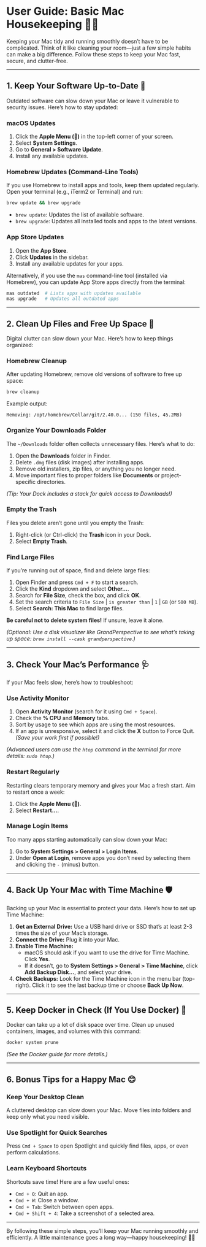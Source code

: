 # User Guide: Basic Mac Housekeeping 🧹✨

Keeping your Mac tidy and running smoothly doesn’t have to be complicated. Think of it like cleaning your room—just a few simple habits can make a big difference. Follow these steps to keep your Mac fast, secure, and clutter-free.

---

## 1. Keep Your Software Up-to-Date 🔄

Outdated software can slow down your Mac or leave it vulnerable to security issues. Here’s how to stay updated:

### macOS Updates
1. Click the **Apple Menu ()** in the top-left corner of your screen.
2. Select **System Settings**.
3. Go to **General > Software Update**.
4. Install any available updates.

### Homebrew Updates (Command-Line Tools)
If you use Homebrew to install apps and tools, keep them updated regularly. Open your terminal (e.g., iTerm2 or Terminal) and run:
```bash
brew update && brew upgrade
```
- `brew update`: Updates the list of available software.
- `brew upgrade`: Updates all installed tools and apps to the latest versions.

### App Store Updates
1. Open the **App Store**.
2. Click **Updates** in the sidebar.
3. Install any available updates for your apps.

Alternatively, if you use the `mas` command-line tool (installed via Homebrew), you can update App Store apps directly from the terminal:
```bash
mas outdated  # Lists apps with updates available
mas upgrade   # Updates all outdated apps
```

---

## 2. Clean Up Files and Free Up Space 💾

Digital clutter can slow down your Mac. Here’s how to keep things organized:

### Homebrew Cleanup
After updating Homebrew, remove old versions of software to free up space:
```bash
brew cleanup
```
Example output:
```
Removing: /opt/homebrew/Cellar/git/2.40.0... (150 files, 45.2MB)
```

### Organize Your Downloads Folder
The `~/Downloads` folder often collects unnecessary files. Here’s what to do:
1. Open the **Downloads** folder in Finder.
2. Delete `.dmg` files (disk images) after installing apps.
3. Remove old installers, zip files, or anything you no longer need.
4. Move important files to proper folders like **Documents** or project-specific directories.

*(Tip: Your Dock includes a stack for quick access to Downloads!)*

### Empty the Trash
Files you delete aren’t gone until you empty the Trash:
1. Right-click (or Ctrl-click) the **Trash** icon in your Dock.
2. Select **Empty Trash**.

### Find Large Files
If you’re running out of space, find and delete large files:
1. Open Finder and press `Cmd + F` to start a search.
2. Click the **Kind** dropdown and select **Other...**.
3. Search for **File Size**, check the box, and click **OK**.
4. Set the search criteria to `File Size` | `is greater than` | `1` | `GB` (or `500 MB`).
5. Select **Search: This Mac** to find large files.

**Be careful not to delete system files!** If unsure, leave it alone.

*(Optional: Use a disk visualizer like GrandPerspective to see what’s taking up space: `brew install --cask grandperspective`.)*

---

## 3. Check Your Mac’s Performance 🩺

If your Mac feels slow, here’s how to troubleshoot:

### Use Activity Monitor
1. Open **Activity Monitor** (search for it using `Cmd + Space`).
2. Check the **% CPU** and **Memory** tabs.
3. Sort by usage to see which apps are using the most resources.
4. If an app is unresponsive, select it and click the **X** button to Force Quit. *(Save your work first if possible!)*

*(Advanced users can use the `htop` command in the terminal for more details: `sudo htop`.)*

### Restart Regularly
Restarting clears temporary memory and gives your Mac a fresh start. Aim to restart once a week:
1. Click the **Apple Menu ()**.
2. Select **Restart...**.

### Manage Login Items
Too many apps starting automatically can slow down your Mac:
1. Go to **System Settings > General > Login Items**.
2. Under **Open at Login**, remove apps you don’t need by selecting them and clicking the `-` (minus) button.

---

## 4. Back Up Your Mac with Time Machine 🛡️

Backing up your Mac is essential to protect your data. Here’s how to set up Time Machine:

1. **Get an External Drive:** Use a USB hard drive or SSD that’s at least 2-3 times the size of your Mac’s storage.
2. **Connect the Drive:** Plug it into your Mac.
3. **Enable Time Machine:**
   - macOS should ask if you want to use the drive for Time Machine. Click **Yes**.
   - If it doesn’t, go to **System Settings > General > Time Machine**, click **Add Backup Disk...**, and select your drive.
4. **Check Backups:** Look for the Time Machine icon in the menu bar (top-right). Click it to see the last backup time or choose **Back Up Now**.

---

## 5. Keep Docker in Check (If You Use Docker) 🐳

Docker can take up a lot of disk space over time. Clean up unused containers, images, and volumes with this command:
```bash
docker system prune
```
*(See the Docker guide for more details.)*

---

## 6. Bonus Tips for a Happy Mac 😊

### Keep Your Desktop Clean
A cluttered desktop can slow down your Mac. Move files into folders and keep only what you need visible.

### Use Spotlight for Quick Searches
Press `Cmd + Space` to open Spotlight and quickly find files, apps, or even perform calculations.

### Learn Keyboard Shortcuts
Shortcuts save time! Here are a few useful ones:
- `Cmd + Q`: Quit an app.
- `Cmd + W`: Close a window.
- `Cmd + Tab`: Switch between open apps.
- `Cmd + Shift + 4`: Take a screenshot of a selected area.

---

By following these simple steps, you’ll keep your Mac running smoothly and efficiently. A little maintenance goes a long way—happy housekeeping! 🧹✨